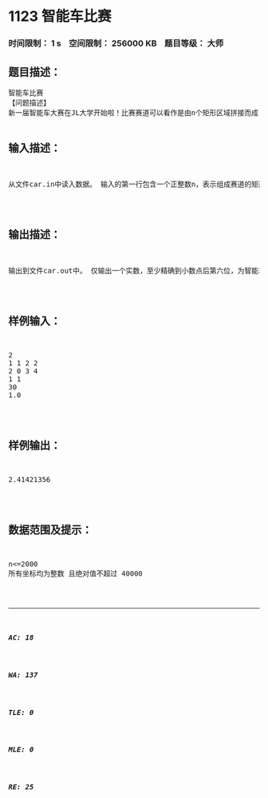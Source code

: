 # 1123 智能车比赛   
### 时间限制： 1 s&nbsp;&nbsp;&nbsp;&nbsp;空间限制： 256000 KB&nbsp;&nbsp;&nbsp;&nbsp;题目等级： 大师  
## 题目描述：  

<pre>
智能车比赛  
【问题描述】  
新一届智能车大赛在JL大学开始啦！比赛赛道可以看作是由n个矩形区域拼接而成（如下图所示），每个矩形的边都平行于坐标轴，第i个矩形区域的左下角和右上角坐标分别为(xi,1,yi,1)和(xi,2,yi,2)。 题目保证：xi,1<xi,2=xi+1,1，且yi,1< yi,2，相邻两个矩形一定有重叠在一起的边（如图中虚线所示），智能车可以通过这部分穿梭于矩形区域之间。  
选手们需要在最快的时间内让自己设计的智能车从一个给定的起点S点到达一个给定的终点T点，且智能车不能跑出赛道。假定智能车的速度恒为v且转向不消耗任何时间，你能算出最快需要多少时间完成比赛么？

</pre>
  
  
## 输入描述：  

<pre>
从文件car.in中读入数据。 输入的第一行包含一个正整数n，表示组成赛道的矩形个数。 接下来n行描述这些矩形，其中第i行包含4个整数xi,1, yi,1, xi,2, yi,2，表示第i个矩形左下角和右上角坐标分别为(xi,1, yi,1)和(xi,2, yi,2)。 接下来一行包含两个整数xS, yS，表示起点坐标。 接下来一行包含两个整数xT, yT，表示终点坐标。 接下来一行包含一个实数v(1≤v≤10 )，表示智能车的速度。
</pre>
  
  
## 输出描述：  

<pre>
输出到文件car.out中。 仅输出一个实数，至少精确到小数点后第六位，为智能车完成比赛的最快时间。
</pre>
  
  
## 样例输入：  

<pre>
2
1 1 2 2
2 0 3 4
1 1
30
1.0
</pre>
  
  
## 样例输出：  

<pre>
2.41421356
</pre>
  
  
## 数据范围及提示：  

<pre>
n<=2000
所有坐标均为整数 且绝对值不超过 40000
</pre>
  
  
***  

##### AC: 18  
##### WA: 137  
##### TLE: 0  
##### MLE: 0  
##### RE: 25  
